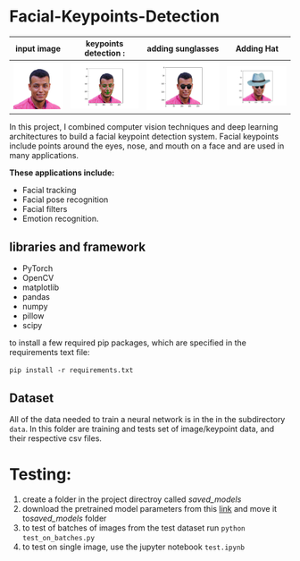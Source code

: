 # Facial-Keypoints-Detection


[image1]: ./images/img.jpg "input"
[image2]: ./images/fig2.png "keypoint detection"
[image3]: ./images/fig1.png "glasses"
[image4]: ./images/fig3.png "hat"

[image3]: ./images/mnist.PNG "mnist Output"
[image4]: ./images/faces.PNG "CelebA Output"



input image          | keypoints detection               :| adding sunglasses         | Adding Hat
:-------------------------:|:----------------------------:|:-------------------------:|:-------------------:|
![input][image1]           |![keypoint detection][image2] |![glasses][image3]         |![hat][image4]



In this project, I combined computer vision techniques and deep learning architectures to build a facial keypoint detection system. Facial keypoints include points around the eyes, nose, and mouth on a face and are used in many applications. 

**These applications include:**
- Facial tracking
- Facial pose recognition
- Facial filters
- Emotion recognition. 

## libraries and framework
- PyTorch
- OpenCV
- matplotlib
- pandas
- numpy
- pillow
- scipy

to install a few required pip packages, which are specified in the requirements text file:

`pip install -r requirements.txt`


## Dataset
All of the data needed to train a neural network is in the in the subdirectory `data`. In this folder are training and tests set of image/keypoint data, and their respective csv files. 


# Testing:
1. create a folder in the project directroy  called *saved_models*
1. download the pretrained model parameters from this [link](https://drive.google.com/open?id=1pVaCg3CNFR6teN8iGFCmKJ7fYLWiQD2V) and move it to*saved_models* folder
3. to test of batches of images from the test dataset run `python test_on_batches.py`
4. to test on single image, use the jupyter notebook `test.ipynb`
